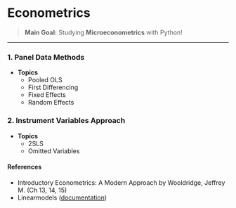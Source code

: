 # Econometrics
> **Main Goal:** Studying **Microeconometrics** with Python!

---

### 1. Panel Data Methods
- **Topics**
  + Pooled OLS
  + First Differencing
  + Fixed Effects
  + Random Effects

### 2. Instrument Variables Approach
- **Topics**
  + 2SLS
  + Omitted Variables
  
#### **References**
  + Introductory Econometrics: A Modern Approach by Wooldridge, Jeffrey M. (Ch 13, 14, 15)
  + Linearmodels ([documentation](https://bashtage.github.io/linearmodels/))
